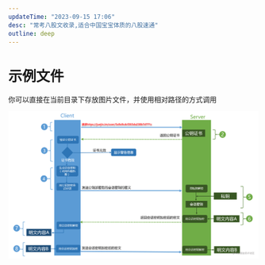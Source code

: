 ```yaml
---
updateTime: "2023-09-15 17:06"
desc: "常考八股文收录,适合中国宝宝体质的八股速通"
outline: deep
---
```


# 示例文件

你可以直接在当前目录下存放图片文件，并使用相对路径的方式调用

![示例图片](./img/HTTPS.png)
